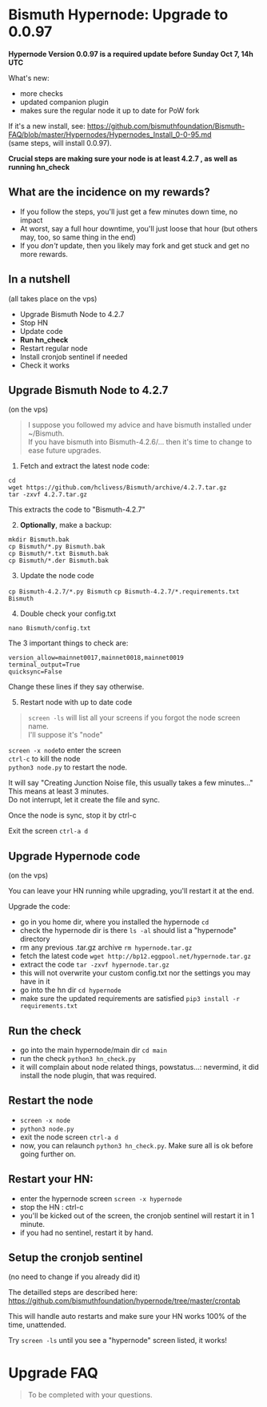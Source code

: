 # Bismuth Hypernode: Upgrade to 0.0.97

**Hypernode Version 0.0.97 is a required update before Sunday Oct 7, 14h UTC**

What's new:
- more checks
- updated companion plugin
- makes sure the regular node it up to date for PoW fork

If it's a new install, see: https://github.com/bismuthfoundation/Bismuth-FAQ/blob/master/Hypernodes/Hypernodes_Install_0-0-95.md  
(same steps, will install 0.0.97).

**Crucial steps are making sure your node is at least 4.2.7 , as well as running hn_check**



## What are the incidence on my rewards?

- If you follow the steps, you'll just get a few minutes down time, no impact
- At worst, say a full hour downtime, you'll just loose that hour (but others may, too, so same thing in the end)
- If you *don't* update, then you likely may fork and get stuck and get no more rewards.

## In a nutshell
(all takes place on the vps)

- Upgrade Bismuth Node to 4.2.7
- Stop HN
- Update code
- **Run hn_check**
- Restart regular node
- Install cronjob sentinel if needed
- Check it works

## Upgrade Bismuth Node to 4.2.7
(on the vps)

> I suppose you followed my advice and have bismuth installed under ~/Bismuth.  
If you have bismuth into Bismuth-4.2.6/... then it's time to change to ease future upgrades.

1. Fetch and extract the latest node code:

```
cd 
wget https://github.com/hclivess/Bismuth/archive/4.2.7.tar.gz
tar -zxvf 4.2.7.tar.gz
```

This extracts the code to "Bismuth-4.2.7"

2. **Optionally**, make a backup:

```
mkdir Bismuth.bak
cp Bismuth/*.py Bismuth.bak
cp Bismuth/*.txt Bismuth.bak
cp Bismuth/*.der Bismuth.bak
```

3. Update the node code  

`cp Bismuth-4.2.7/*.py Bismuth` 
`cp Bismuth-4.2.7/*.requirements.txt Bismuth`

4. Double check your config.txt

`nano Bismuth/config.txt`

The 3 important things to check are:

```
version_allow=mainnet0017,mainnet0018,mainnet0019
terminal_output=True
quicksync=False
```

Change these lines if they say otherwise.

5. Restart node with up to date code  
> `screen -ls` will list all your screens if you forgot the node screen name.  
I'll suppose it's "node"

`screen -x node`to enter the screen  
`ctrl-c` to kill the node  
`python3 node.py` to restart the node.

It will say "Creating Junction Noise file, this usually takes a few minutes..."   
This means at least 3 minutes.  
Do not interrupt, let it create the file and sync.

Once the node is sync, stop it by ctrl-c

Exit the screen `ctrl-a d`

## Upgrade Hypernode code
(on the vps)

You can leave your HN running while upgrading, you'll restart it at the end.

Upgrade the code:
- go in you home dir, where you installed the hypernode `cd`
- check the hypernode dir is there `ls -al` should list a "hypernode" directory
- rm any previous .tar.gz archive `rm hypernode.tar.gz`
- fetch the latest code `wget http://bp12.eggpool.net/hypernode.tar.gz`
- extract the code `tar -zxvf hypernode.tar.gz`
- this will not overwrite your custom config.txt nor the settings you may have in it
- go into the hn dir `cd hypernode`
- make sure the updated requirements are satisfied `pip3 install -r requirements.txt`

## Run the check 

- go into the main hypernode/main dir `cd main`
- run the check `python3 hn_check.py`  
- it will complain about node related things, powstatus...: nevermind, it did install the node plugin, that was required.

## Restart the node

- `screen -x node`  
- `python3 node.py`  
- exit the node screen `ctrl-a d`  
- now, you can relaunch `python3 hn_check.py`. Make sure all is ok before going further on.  

## Restart your HN: 
- enter the hypernode screen `screen -x hypernode`
- stop the HN : ctrl-c
- you'll be kicked out of the screen, the cronjob sentinel will restart it in 1 minute.
- if you had no sentinel, restart it by hand.

## Setup the cronjob sentinel

(no need to change if you already did it)

The detailled steps are described here: https://github.com/bismuthfoundation/hypernode/tree/master/crontab

This will handle auto restarts and make sure your HN works 100% of the time, unattended.  

Try `screen -ls` until you see a "hypernode" screen listed, it works!

# Upgrade FAQ

> To be completed with your questions.
